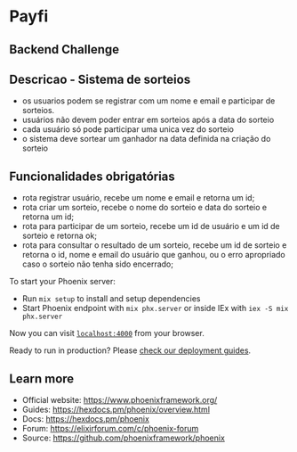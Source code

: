 # Payfi

## Backend Challenge

## Descricao - Sistema de sorteios
* os usuarios podem se registrar com um nome e email e participar de sorteios.
* usuários não devem poder entrar em sorteios após a data do sorteio
* cada usuário só pode participar uma unica vez do sorteio
* o sistema deve sortear um ganhador na data definida na criação do sorteio

## Funcionalidades obrigatórias
* rota registrar usuário, recebe um nome e email e retorna um id;
* rota criar um sorteio, recebe o nome do sorteio e data do sorteio e retorna um id;
* rota para participar de um sorteio, recebe um id de usuário e um id de sorteio e retorna ok;
* rota para consultar o resultado de um sorteio, recebe um id de sorteio e retorna o id, nome e email do usuário que ganhou, ou o erro apropriado caso o sorteio não tenha sido encerrado;

To start your Phoenix server:

* Run `mix setup` to install and setup dependencies
* Start Phoenix endpoint with `mix phx.server` or inside IEx with `iex -S mix phx.server`

Now you can visit [`localhost:4000`](http://localhost:4000) from your browser.

Ready to run in production? Please [check our deployment guides](https://hexdocs.pm/phoenix/deployment.html).

## Learn more

* Official website: https://www.phoenixframework.org/
* Guides: https://hexdocs.pm/phoenix/overview.html
* Docs: https://hexdocs.pm/phoenix
* Forum: https://elixirforum.com/c/phoenix-forum
* Source: https://github.com/phoenixframework/phoenix
